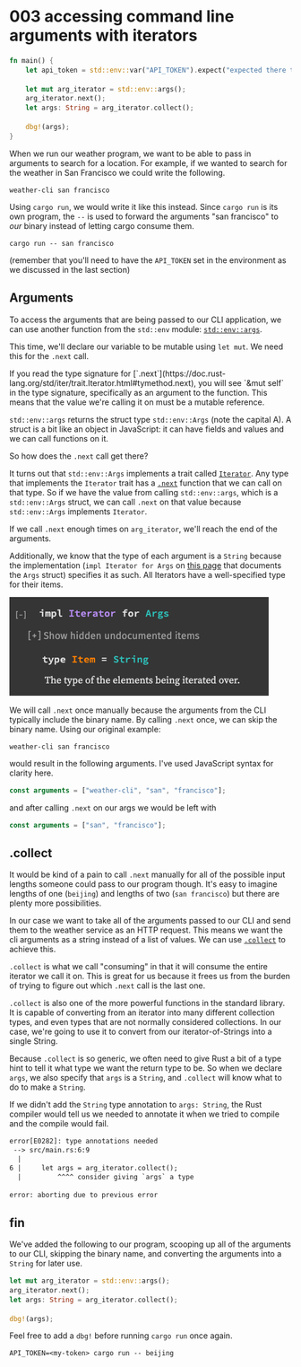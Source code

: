# 003 accessing command line arguments with iterators

```rust
fn main() {
    let api_token = std::env::var("API_TOKEN").expect("expected there to be an api token");

    let mut arg_iterator = std::env::args();
    arg_iterator.next();
    let args: String = arg_iterator.collect();

    dbg!(args);
}
```

When we run our weather program, we want to be able to pass in arguments to search for a location. For example, if we wanted to search for the weather in San Francisco we could write the following.

```shell
weather-cli san francisco
```

Using `cargo run`, we would write it like this instead. Since `cargo run` is its own program, the `--` is used to forward the arguments "san francisco" to _our_ binary instead of letting cargo consume them.

```shell
cargo run -- san francisco
```

(remember that you'll need to have the `API_TOKEN` set in the environment as we discussed in the last section)

## Arguments

To access the arguments that are being passed to our CLI application, we can use another function from the `std::env` module: [`std::env::args`](https://doc.rust-lang.org/stable/std/env/fn.args.html).

This time, we'll declare our variable to be mutable using `let mut`. We need this for the `.next` call.

<Aside>
If you read the type signature for [`.next`](https://doc.rust-lang.org/std/iter/trait.Iterator.html#tymethod.next), you will see `&mut self` in the type signature, specifically as an argument to the function. This means that the value we're calling it on must be a mutable reference.
</Aside>

`std::env::args` returns the struct type `std::env::Args` (note the capital A). A struct is a bit like an object in JavaScript: it can have fields and values and we can call functions on it.

So how does the `.next` call get there?

It turns out that `std::env::Args` implements a trait called [`Iterator`](https://doc.rust-lang.org/std/iter/trait.Iterator.html). Any type that implements the `Iterator` trait has a [`.next`](https://doc.rust-lang.org/std/iter/trait.Iterator.html#tymethod.next) function that we can call on that type. So if we have the value from calling `std::env::args`, which is a `std::env::Args` struct, we can call `.next` on that value because `std::env::Args` implements `Iterator`.

If we call `.next` enough times on `arg_iterator`, we'll reach the end of the arguments.

Additionally, we know that the type of each argument is a `String` because the implementation (`impl Iterator for Args` on [this page](https://doc.rust-lang.org/stable/std/env/struct.Args.html) that documents the `Args` struct) specifies it as such. All Iterators have a well-specified type for their items.

![impl Iterator for Args](./003-accessing-command-line-arguments-with-iterators/impl-iterator-for-args.png)

We will call `.next` once manually because the arguments from the CLI typically include the binary name. By calling `.next` once, we can skip the binary name. Using our original example:

```
weather-cli san francisco
```

would result in the following arguments. I've used JavaScript syntax for clarity here.

```js
const arguments = ["weather-cli", "san", "francisco"];
```

and after calling `.next` on our args we would be left with

```js
const arguments = ["san", "francisco"];
```

## .collect

It would be kind of a pain to call `.next` manually for all of the possible input lengths someone could pass to our program though. It's easy to imagine lengths of one (`beijing`) and lengths of two (`san francisco`) but there are plenty more possibilities.

In our case we want to take all of the arguments passed to our CLI and send them to the weather service as an HTTP request. This means we want the cli arguments as a string instead of a list of values. We can use [`.collect`](https://doc.rust-lang.org/std/iter/trait.Iterator.html#method.collect) to achieve this.

`.collect` is what we call "consuming" in that it will consume the entire iterator we call it on. This is great for us because it frees us from the burden of trying to figure out which `.next` call is the last one.

`.collect` is also one of the more powerful functions in the standard library. It is capable of converting from an iterator into many different collection types, and even types that are not normally considered collections. In our case, we're going to use it to convert from our iterator-of-Strings into a single String.

Because `.collect` is so generic, we often need to give Rust a bit of a type hint to tell it what type we want the return type to be. So when we declare `args`, we also specify that `args` is a `String`, and `.collect` will know what to do to make a `String`.

If we didn't add the `String` type annotation to `args: String`, the Rust compiler would tell us we needed to annotate it when we tried to compile and the compile would fail.

```
error[E0282]: type annotations needed
 --> src/main.rs:6:9
  |
6 |     let args = arg_iterator.collect();
  |         ^^^^ consider giving `args` a type

error: aborting due to previous error
```

## fin

We've added the following to our program, scooping up all of the arguments to our CLI, skipping the binary name, and converting the arguments into a `String` for later use.

```rust
let mut arg_iterator = std::env::args();
arg_iterator.next();
let args: String = arg_iterator.collect();

dbg!(args);
```

Feel free to add a `dbg!` before running `cargo run` once again.

```shell
API_TOKEN=<my-token> cargo run -- beijing
```
